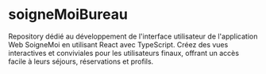 # soigneMoiBureau
Repository dédié au développement de l'interface utilisateur de l'application Web SoigneMoi en utilisant React avec TypeScript. Créez des vues interactives et conviviales pour les utilisateurs finaux, offrant un accès facile à leurs séjours, réservations et profils.
